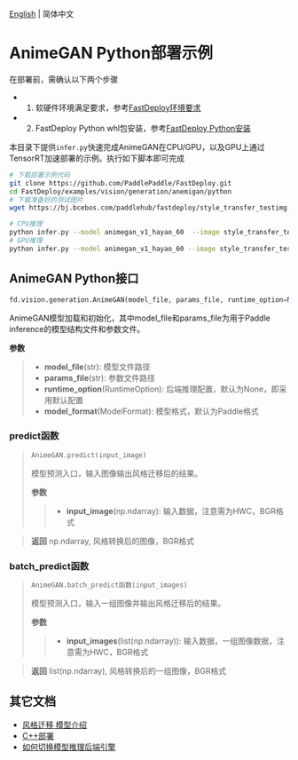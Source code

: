 [English](README.md) | 简体中文
# AnimeGAN Python部署示例

在部署前，需确认以下两个步骤

- 1. 软硬件环境满足要求，参考[FastDeploy环境要求](../../../../../docs/cn/build_and_install/download_prebuilt_libraries.md)  
- 2. FastDeploy Python whl包安装，参考[FastDeploy Python安装](../../../../../docs/cn/build_and_install/download_prebuilt_libraries.md)

本目录下提供`infer.py`快速完成AnimeGAN在CPU/GPU，以及GPU上通过TensorRT加速部署的示例。执行如下脚本即可完成

```bash
# 下载部署示例代码
git clone https://github.com/PaddlePaddle/FastDeploy.git
cd FastDeploy/examples/vision/generation/anemigan/python
# 下载准备好的测试图片
wget https://bj.bcebos.com/paddlehub/fastdeploy/style_transfer_testimg.jpg

# CPU推理
python infer.py --model animegan_v1_hayao_60  --image style_transfer_testimg.jpg  --device cpu
# GPU推理
python infer.py --model animegan_v1_hayao_60 --image style_transfer_testimg.jpg  --device gpu
```

## AnimeGAN Python接口

```python
fd.vision.generation.AnimeGAN(model_file, params_file, runtime_option=None, model_format=ModelFormat.PADDLE)
```

AnimeGAN模型加载和初始化，其中model_file和params_file为用于Paddle inference的模型结构文件和参数文件。

**参数**

> * **model_file**(str): 模型文件路径
> * **params_file**(str): 参数文件路径
> * **runtime_option**(RuntimeOption): 后端推理配置，默认为None，即采用默认配置
> * **model_format**(ModelFormat): 模型格式，默认为Paddle格式


### predict函数

> ```python
> AnimeGAN.predict(input_image)
> ```
>
> 模型预测入口，输入图像输出风格迁移后的结果。
>
> **参数**
>
> > * **input_image**(np.ndarray): 输入数据，注意需为HWC，BGR格式

> **返回** np.ndarray, 风格转换后的图像，BGR格式

### batch_predict函数
> ```python
> AnimeGAN.batch_predict函数(input_images)
> ```
>
> 模型预测入口，输入一组图像并输出风格迁移后的结果。
>
> **参数**
>
> > * **input_images**(list(np.ndarray)): 输入数据，一组图像数据，注意需为HWC，BGR格式

> **返回** list(np.ndarray), 风格转换后的一组图像，BGR格式

## 其它文档

- [风格迁移 模型介绍](..)
- [C++部署](../cpp)
- [如何切换模型推理后端引擎](../../../../../docs/cn/faq/how_to_change_backend.md)
